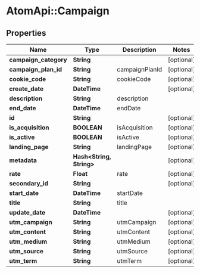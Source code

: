 # AtomApi::Campaign

## Properties
Name | Type | Description | Notes
------------ | ------------- | ------------- | -------------
**campaign_category** | **String** |  | [optional] 
**campaign_plan_id** | **String** | campaignPlanId | [optional] 
**cookie_code** | **String** | cookieCode | [optional] 
**create_date** | **DateTime** |  | [optional] 
**description** | **String** | description | 
**end_date** | **DateTime** | endDate | 
**id** | **String** |  | [optional] 
**is_acquisition** | **BOOLEAN** | isAcquisition | [optional] 
**is_active** | **BOOLEAN** | isActive | [optional] 
**landing_page** | **String** | landingPage | [optional] 
**metadata** | **Hash&lt;String, String&gt;** |  | [optional] 
**rate** | **Float** | rate | [optional] 
**secondary_id** | **String** |  | [optional] 
**start_date** | **DateTime** | startDate | 
**title** | **String** | title | 
**update_date** | **DateTime** |  | [optional] 
**utm_campaign** | **String** | utmCampaign | [optional] 
**utm_content** | **String** | utmContent | [optional] 
**utm_medium** | **String** | utmMedium | [optional] 
**utm_source** | **String** | utmSource | [optional] 
**utm_term** | **String** | utmTerm | [optional] 


